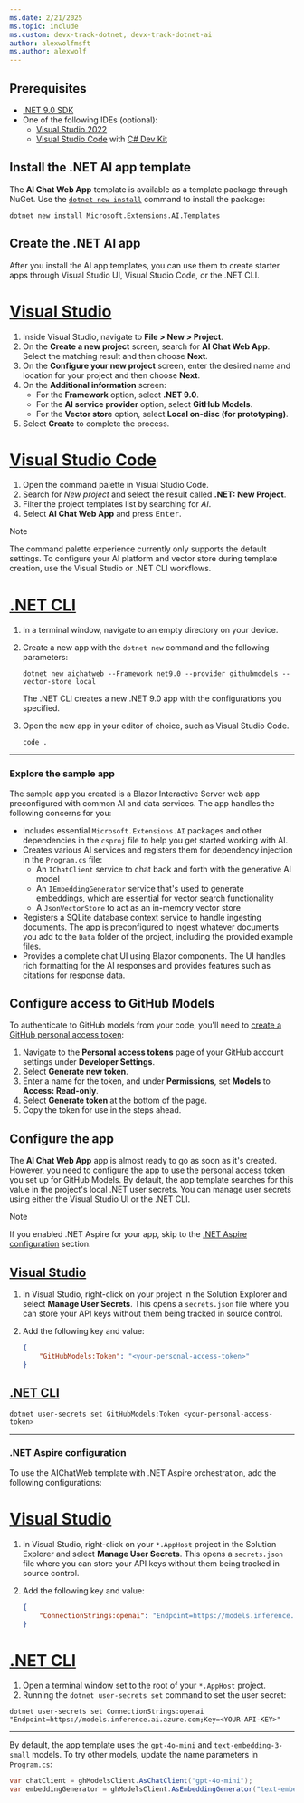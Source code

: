 ```yaml
---
ms.date: 2/21/2025
ms.topic: include
ms.custom: devx-track-dotnet, devx-track-dotnet-ai
author: alexwolfmsft
ms.author: alexwolf
---
```


## Prerequisites

* [.NET 9.0 SDK](https://dotnet.microsoft.com/download)
* One of the following IDEs (optional):
  * [Visual Studio 2022](https://visualstudio.microsoft.com/)
  * [Visual Studio Code](https://code.visualstudio.com) with [C# Dev Kit](https://marketplace.visualstudio.com/items?itemName=ms-dotnettools.csdevkit)

## Install the .NET AI app template

The **AI Chat Web App** template is available as a template package through NuGet. Use the [`dotnet new install`](../../../core/tools/dotnet-new-install.md) command to install the package:

```dotnetcli
dotnet new install Microsoft.Extensions.AI.Templates
```

## Create the .NET AI app

After you install the AI app templates, you can use them to create starter apps through Visual Studio UI, Visual Studio Code, or the .NET CLI.

# [Visual Studio](#tab/visual-studio)

1. Inside Visual Studio, navigate to **File > New > Project**.
1. On the **Create a new project** screen, search for **AI Chat Web App**. Select the matching result and then choose **Next**.
1. On the **Configure your new project** screen, enter the desired name and location for your project and then choose **Next**.
1. On the **Additional information** screen:
    - For the **Framework** option, select **.NET 9.0**.
    - For the **AI service provider** option, select **GitHub Models**.
    - For the **Vector store** option, select **Local on-disc (for prototyping)**.
1. Select **Create** to complete the process.

# [Visual Studio Code](#tab/visual-studio-code)

1. Open the command palette in Visual Studio Code.
1. Search for *New project* and select the result called **.NET: New Project**.
1. Filter the project templates list by searching for *AI*.
1. Select **AI Chat Web App** and press <kbd>Enter</kbd>.

> [!NOTE]
> The command palette experience currently only supports the default settings. To configure your AI platform and vector store during template creation, use the Visual Studio or .NET CLI workflows.

# [.NET CLI](#tab/dotnet-cli)

1. In a terminal window, navigate to an empty directory on your device.
1. Create a new app with the `dotnet new` command and the following parameters:

    ```dotnetcli
    dotnet new aichatweb --Framework net9.0 --provider githubmodels --vector-store local
    ```

    The .NET CLI creates a new .NET 9.0 app with the configurations you specified.

1. Open the new app in your editor of choice, such as Visual Studio Code.

    ```dotnetcli
    code .
    ```

---

### Explore the sample app

The sample app you created is a Blazor Interactive Server web app preconfigured with common AI and data services. The app handles the following concerns for you:

- Includes essential `Microsoft.Extensions.AI` packages and other dependencies in the `csproj` file to help you get started working with AI.
- Creates various AI services and registers them for dependency injection in the `Program.cs` file:
  - An `IChatClient` service to chat back and forth with the generative AI model
  - An `IEmbeddingGenerator` service that's used to generate embeddings, which are essential for vector search functionality
  - A `JsonVectorStore` to act as an in-memory vector store
- Registers a SQLite database context service to handle ingesting documents. The app is preconfigured to ingest whatever documents you add to the `Data` folder of the project, including the provided example files.
- Provides a complete chat UI using Blazor components. The UI handles rich formatting for the AI responses and provides features such as citations for response data.

## Configure access to GitHub Models

To authenticate to GitHub models from your code, you'll need to [create a GitHub personal access token](https://docs.github.com/authentication/keeping-your-account-and-data-secure/managing-your-personal-access-tokens#creating-a-fine-grained-personal-access-token):

1. Navigate to the **Personal access tokens** page of your GitHub account settings under **Developer Settings**.
1. Select **Generate new token**.
1. Enter a name for the token, and under **Permissions**, set **Models** to **Access: Read-only**.
1. Select **Generate token** at the bottom of the page.
1. Copy the token for use in the steps ahead.

## Configure the app

The **AI Chat Web App** app is almost ready to go as soon as it's created. However, you need to configure the app to use the personal access token you set up for GitHub Models. By default, the app template searches for this value in the project's local .NET user secrets. You can manage user secrets using either the Visual Studio UI or the .NET CLI.

> [!NOTE]
> If you enabled .NET Aspire for your app, skip to the [.NET Aspire configuration](#net-aspire-configuration) section.

## [Visual Studio](#tab/configure-visual-studio)

1. In Visual Studio, right-click on your project in the Solution Explorer and select **Manage User Secrets**. This opens a `secrets.json` file where you can store your API keys without them being tracked in source control.

2. Add the following key and value:

    ```json
    {
        "GitHubModels:Token": "<your-personal-access-token>"
    }
    ```

## [.NET CLI](#tab/configure-dotnet-cli)

```dotnetcli
dotnet user-secrets set GitHubModels:Token <your-personal-access-token>
```

---

### .NET Aspire configuration

To use the AIChatWeb template with .NET Aspire orchestration, add the following configurations:

# [Visual Studio](#tab/configure-visual-studio-aspire)

1. In Visual Studio, right-click on your `*.AppHost` project in the Solution Explorer and select **Manage User Secrets**. This opens a `secrets.json` file where you can store your API keys without them being tracked in source control.

2. Add the following key and value:

    ```json
    {
        "ConnectionStrings:openai": "Endpoint=https://models.inference.ai.azure.com;Key=YOUR-API-KEY"
    }
    ```

# [.NET CLI](#tab/configure-dotnet-cli-aspire)

1. Open a terminal window set to the root of your `*.AppHost` project.
1. Running the `dotnet user-secrets set` command to set the user secret:

```dotnetcli
dotnet user-secrets set ConnectionStrings:openai "Endpoint=https://models.inference.ai.azure.com;Key=<YOUR-API-KEY>"
```

---

By default, the app template uses the `gpt-4o-mini` and `text-embedding-3-small` models. To try other models, update the name parameters in `Program.cs`:

  ```csharp
  var chatClient = ghModelsClient.AsChatClient("gpt-4o-mini");
  var embeddingGenerator = ghModelsClient.AsEmbeddingGenerator("text-embedding-3-small");
  ```

